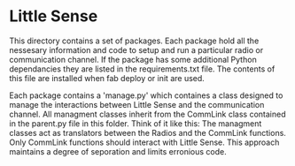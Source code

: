 # Little Sense
This directory contains a set of packages. Each package hold all the nessesary information and code to setup and run a particular radio or communication channel. If the package has some additional Python dependancies they are listed in the requirements.txt file. The contents of this file are installed when fab deploy or init are used.

Each package contains a 'manage.py' which containes a class designed to manage the interactions between Little Sense and the communication channel. All managment classes inherit from the CommLink class contained in the parent.py file in this folder. Think of it like this: The managment classes act as translators between the Radios and the CommLink functions. Only CommLink functions should interact with Little Sense. This approach maintains a degree of seporation and limits erronious code.